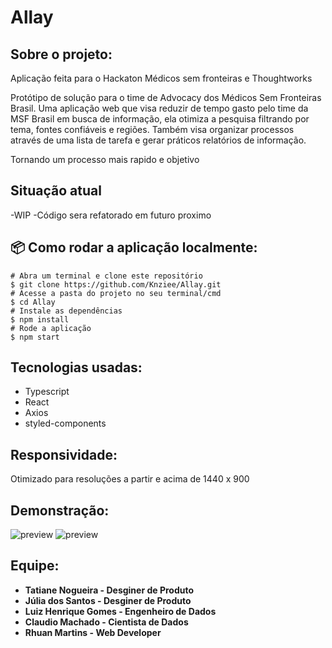 # Allay

## Sobre o projeto:
Aplicação feita para o Hackaton Médicos sem fronteiras e Thoughtworks

Protótipo de solução para o time de Advocacy dos Médicos Sem Fronteiras Brasil.
Uma aplicação web que visa reduzir de tempo gasto pelo time da MSF Brasil em busca de informação, ela otimiza a pesquisa filtrando por tema, fontes confiáveis e regiões.
Também visa organizar processos através de uma lista de tarefa e gerar práticos relatórios de informação.

Tornando um processo mais rapido e objetivo

## Situação atual

-WIP
-Código sera refatorado em futuro proximo

## :package: Como rodar a aplicação localmente:
  
  ```
  # Abra um terminal e clone este repositório
$ git clone https://github.com/Knziee/Allay.git
# Acesse a pasta do projeto no seu terminal/cmd
$ cd Allay
# Instale as dependências
$ npm install
# Rode a aplicação
$ npm start  
  ```

## Tecnologias usadas:

- Typescript
- React
- Axios
- styled-components

## Responsividade:

Otimizado para resoluções a partir e acima de 1440 x 900 

## Demonstração:

![preview](https://i.imgur.com/XWjkqFJ.png)
![preview](https://i.imgur.com/XWjkqFJ.png)

## Equipe:

- <b>Tatiane Nogueira  -  Desginer de Produto </b>
- <b>Júlia dos Santos  -  Desginer de Produto </b>
- <b>Luiz Henrique Gomes  -  Engenheiro de Dados </b>
- <b>Claudio Machado  -  Cientista de Dados </b>
- <b>Rhuan Martins -  Web Developer </b>
